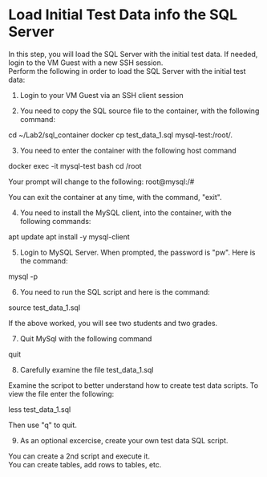 # Load Initial Test Data info the SQL Server

In this step, you will load the SQL Server with the initial test data.  If needed, login to the VM Guest with a new SSH session.  
Perform the following in order to load the SQL Server with the initial test data:

1. Login to your VM Guest via an SSH client session

2. You need to copy the SQL source file to the container, with the following command:

cd ~/Lab2/sql_container 
docker cp test_data_1.sql mysql-test:/root/.

3. You need to enter the container with the following host command

docker exec -it mysql-test bash 
cd /root

Your prompt will change to the following: root@mysql:/#

You can exit the container at any time, with the command, "exit".

4. You need to install the MySQL client, into the container, with the following commands:

apt update 
apt install -y mysql-client

5. Login to MySQL Server.  When prompted, the password is "pw".  Here is the command:

mysql -p

6. You need to run the SQL script and here is the command:

source test_data_1.sql

If the above worked, you will see two students and two grades.

7. Quit MySql with the following command

quit

8. Carefully examine the file test_data_1.sql

Examine the scripot to better understand how to create test data scripts.  To view the file enter the following:

less test_data_1.sql

Then use "q" to quit.

9. As an optional excercise, create your own test data SQL script.

You can create a 2nd script and execute it.  
You can create tables, add rows to tables, etc.
